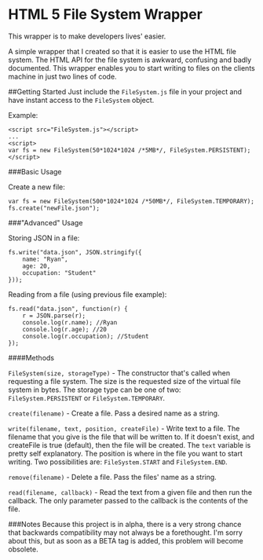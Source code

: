 HTML 5 File System Wrapper
===

This wrapper is to make developers lives' easier.

A simple wrapper that I created so that it is easier to use the HTML file system. The HTML API for the file system 
is awkward, confusing and badly documented. This wrapper enables you to start writing to files on the clients machine 
in just two lines of code.

##Getting Started
Just include the `FileSystem.js` file in your project and have instant access to the `FileSystem` object.

Example:

```JS
<script src="FileSystem.js"></script>
...
<script>
var fs = new FileSystem(50*1024*1024 /*5MB*/, FileSystem.PERSISTENT);
</script>
```

###Basic Usage

Create a new file:

```JS
var fs = new FileSystem(500*1024*1024 /*50MB*/, FileSystem.TEMPORARY);
fs.create("newFile.json");
```

###"Advanced" Usage

Storing JSON in a file:

```JS
fs.write("data.json", JSON.stringify({
    name: "Ryan",
    age: 20,
    occupation: "Student"
}));
```

Reading from a file (using previous file example):

```JS
fs.read("data.json", function(r) {
    r = JSON.parse(r);
    console.log(r.name); //Ryan
    console.log(r.age); //20
    console.log(r.occupation); //Student
});
```

####Methods

`FileSystem(size, storageType)` - The constructor that's called when requesting a file system. The size is the 
requested size of the virtual file system in bytes. The storage type can be one of two: `FileSystem.PERSISTENT` or 
`FileSystem.TEMPORARY`.

`create(filename)` - Create a file. Pass a desired name as a string.

`write(filename, text, position, createFile)` - Write text to a file. The filename that you give is the file that will 
be written to. If it doesn't exist, and createFile is true (default), then the file will be created. The `text` variable 
is pretty self explanatory. The position is where in the file you want to start writing. Two possibilities are: 
`FileSystem.START` and `FileSystem.END`.

`remove(filename)` - Delete a file. Pass the files' name as a string.

`read(filename, callback)` - Read the text from a given file and then run the callback. The only parameter passed to the 
callback is the contents of the file.

###Notes
Because this project is in alpha, there is a very strong chance that backwards compatibility may not always be a forethought. 
I'm sorry about this, but as soon as a BETA tag is added, this problem will become obsolete.

